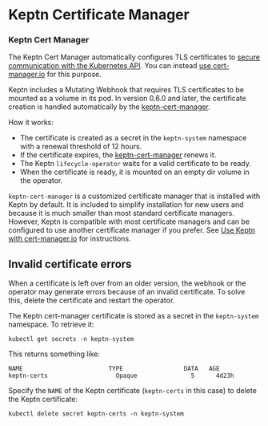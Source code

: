 # Keptn Certificate Manager

### Keptn Cert Manager

The Keptn Cert Manager automatically configures TLS certificates to
[secure communication with the Kubernetes API](https://kubernetes.io/docs/concepts/security/controlling-access/#transport-security).
You can instead
[use cert-manager.io](../../installation/configuration/cert-manager.md)
for this purpose.

Keptn includes a Mutating Webhook
that requires TLS certificates to be mounted as a volume in its pod.
In version 0.6.0 and later, the certificate creation
is handled automatically by
the [keptn-cert-manager](https://github.com/keptn/lifecycle-toolkit/blob/main/keptn-cert-manager/README.md).

How it works:

* The certificate is created as a secret
in the `keptn-system` namespace
with a renewal threshold of 12 hours.
* If the certificate expires,
the [keptn-cert-manager](https://github.com/keptn/lifecycle-toolkit/blob/main/keptn-cert-manager/README.md)
renews it.
* The Keptn `lifecycle-operator` waits for a valid certificate to be ready.
* When the certificate is ready,
  it is mounted on an empty dir volume in the operator.

`keptn-cert-manager` is a customized certificate manager
that is installed with Keptn by default.
It is included to simplify installation for new users
and because it is much smaller than most standard certificate managers.
However, Keptn is compatible with most certificate managers
and can be configured to use another certificate manager if you prefer.
See [Use Keptn with cert-manager.io](../../installation/configuration/cert-manager.md)
for instructions.

## Invalid certificate errors

When a certificate is left over from an older version,
the webhook or the operator may generate errors
because of an invalid certificate.
To solve this, delete the certificate and restart the operator.

The Keptn cert-manager certificate is stored as a secret in the
`keptn-system` namespace.
To retrieve it:

```shell
kubectl get secrets -n keptn-system
```

This returns something like:

```shell
NAME                        TYPE                 DATA   AGE
keptn-certs                   Opaque               5      4d23h
```

Specify the `NAME` of the Keptn certificate (`keptn-certs` in this case)
to delete the Keptn certificate:

```shell
kubectl delete secret keptn-certs -n keptn-system
```
